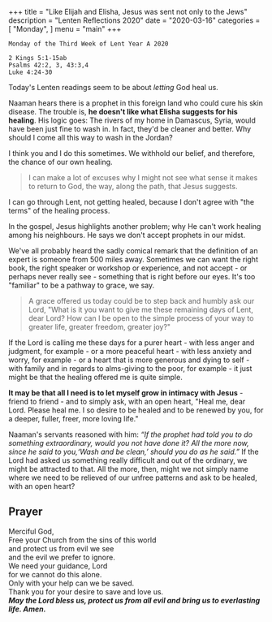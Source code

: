 +++
title = "Like Elijah and Elisha, Jesus was sent not only to the Jews"
description = "Lenten Reflections 2020"
date = "2020-03-16"
categories = [
    "Monday",
]
menu = "main"
+++

```
Monday of the Third Week of Lent Year A 2020

2 Kings 5:1-15ab
Psalms 42:2, 3, 43:3,4                                         
Luke 4:24-30
```

Today's Lenten readings seem to be about _letting_ God heal us.

Naaman hears there is a prophet in this foreign land who could cure his skin disease. The trouble is, **he doesn't like what Elisha suggests for his healing**. His logic goes: The rivers of my home in Damascus, Syria, would have been just fine to wash in. In fact, they'd be cleaner and better. Why should I come all this way to wash in the Jordan?

I think you and I do this sometimes. We withhold our belief, and therefore, the chance of our own healing. 
>I can make a lot of excuses why I might not see what sense it makes to return to God, the way, along the path, that Jesus suggests.  

I can go through Lent, not getting healed, because I don't agree with "the terms" of the healing process.

In the gospel, Jesus highlights another problem; why He can't work healing among his neighbours. He says we don't accept prophets in our midst. 

We've all probably heard the sadly comical remark that the definition of an expert is someone from 500 miles away. Sometimes we can want the right book, the right speaker or workshop or experience, and not accept - or perhaps never really see - something that is right before our eyes. It's too "familiar" to be a pathway to grace, we say.

>A grace offered us today could be to step back and humbly ask our Lord, "What is it you want to give me these remaining days of Lent, dear Lord? How can I be open to the simple process of your way to greater life, greater freedom, greater joy?" 

If the Lord is calling me these days for a purer heart - with less anger and judgment, for example - or a more peaceful heart - with less anxiety and worry, for example - or a heart that is more generous and dying to self - with family and in regards to alms-giving to the poor, for example - it just might be that the healing offered me is quite simple. 

**It may be that all I need is to let myself grow in intimacy with Jesus** - friend to friend - and to simply ask, with an open heart, "Heal me, dear Lord. Please heal me. I so desire to be healed and to be renewed by you, for a deeper, fuller, freer, more loving life."

Naaman's servants reasoned with him: _“If the prophet had told you to do something extraordinary, would you not have done it? All the more now, since he said to you,‘Wash and be clean,’ should you do as he said.”_ If the Lord had asked us something really difficult and out of the ordinary, we might be attracted to that. All the more, then, might we not simply name where we need to be relieved of our unfree patterns and ask to be healed, with an open heart?


## Prayer

Merciful God,  
Free your Church from the sins of this world  
and protect us from evil we see   
and the evil we prefer to ignore.  
We need your guidance, Lord  
for we cannot do this alone.  
Only with your help can we be saved.  
Thank you for your desire to save and love us.    
**_May the Lord bless us, protect us from all evil and bring us to everlasting life. Amen._**